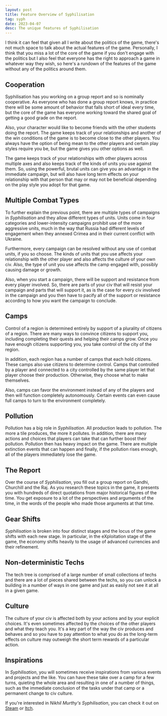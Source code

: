 ```yaml
---
layout: post
title: Feature Overview of Syphilisation
tag: syph
date: 2023-04-07
desc: The unique features of Syphilisation
---
```


I think it can feel that given all I write about the politics of the game, there's not much space to talk about the actual features of the game. Personally, I think that you miss a lot of the core of the game if you don't engage with the politics but I also feel that everyone has the right to approach a game in whatever way they wish, so here's a rundown of the features of the game without any of the politics around them.

## Cooperation

Syphilisation has you working on a group report and so is nominally cooperative. As everyone who has done a group report knows, in practice there will be some amount of behavior that falls short of ideal every time, but the core of the game has everyone working toward the shared goal of getting a good grade on the report.

Also, your character would like to become friends with the other students doing the report. The game keeps track of your relationships and another of the win conditions of the game is to become close to the other players. You always have the option of being mean to the other players and certain play styles require you be, but the game gives you other options as well.

The game keeps track of your relationships with other players across multiple axes and also keeps track of the kinds of units you use against them. So, using the powerful, brutal units can give you an advantage in the immediate campaign, but will also have long term effects on your relationship with that person that may or may not be beneficial depending on the play style you adopt for that game.

## Multiple Combat Types

To further explain the previous point, there are multiple types of campaigns in *Syphilisation* and they allow different types of units. Units come in four categories and lower-intensity campaigns prohibit use of the more aggressive units, much in the way that Russia had different levels of engagement when they annexed Crimea and in their current conflict with Ukraine.

Furthermore, every campaign can be resolved without any use of combat units, if you so choose. The kinds of units that you use affects your relationship with the other player and also affects the culture of your own civ. Also, the type of unit you use affects the camp engaged with, possibly causing damage or growth.

Also, when you start a campaign, there will be support and resistance from every player involved. So, there are parts of your civ that will resist your campaign and parts that will support it, as is the case for every civ involved in the campaign and you then have to pacify all of the support or resistance according to how you want the campaign to conclude.

## Camps

Control of a region is determined entirely by support of a plurality of citizens of a region. There are many ways to convince citizens to support you, including completing their quests and helping their camps grow.  Once you have enough citizens supporting you, you take control of the city of the region.

In addition, each region has a number of camps that each hold citizens. These camps also use citizens to determine control. Camps that controlled by a player and connected to a city controlled by the same player let that player choose their production. Otherwise, they choose what to make themselves.

Also, camps can favor the environment instead of any of the players and then will function completely autonomously. Certain events can even cause full camps to turn to the environment completely.

## Pollution

Pollution has a big role in *Syphilisation*. All production leads to pollution. The more a tile produces, the more it pollutes. In addition, there are many actions and choices that players can take that can further boost their pollution. Pollution then has heavy impact on the game. There are multiple extinction events that can happen and finally, if the pollution rises enough, all of the players immediately lose the game.

## The Report

Over the course of *Syphilisation*, you fill out a group report on Gandhi, Churchill and the Raj. As you research these topics in the game, it presents you with hundreds of direct quotations from major historical figures of the time. You get exposure to a lot of the perspectives and arguments of the time, in the words of the people who made those arguments at that time.

## Gear Shifts

*Syphilisation* is broken into four distinct stages and the locus of the game shifts with each new stage. In particular, in the eXploitation stage of the game, the economy shifts heavily to the usage of advanced currencies and their refinement.

## Non-deterministic Techs

The tech tree is comprised of a large number of small collections of techs and there are a lot of pieces shared between the techs, so you can unlock a building in a number of ways in one game and just as easily not see it at all in a given game.

## Culture

The culture of your civ is affected both by your actions and by your explicit choices. It's even sometimes affected by the choices of the other players and what they teach you. It's a key part of the way the civ produces and behaves and so you have to pay attention to what you do as the long-term effects on culture may outweigh the short term rewards of a particular action.

## Inspirations

In *Syphilisation*, you will sometimes receive inspirations from various events and projects and the like. You can have these take over a camp for a few turns, quieting the whole area and resulting in one of a number of things, such as the immediate conclusion of the tasks under that camp or a permanent change to civ culture.

If you're interested in *Nikhil Murthy's Syphilisation*, you can check it out on [Steam](https://store.steampowered.com/app/1712530/Nikhil_Murthys_Syphilisation/) or [Itch](https://whynotgames.itch.io/nikhil-murthys-syphilisation).